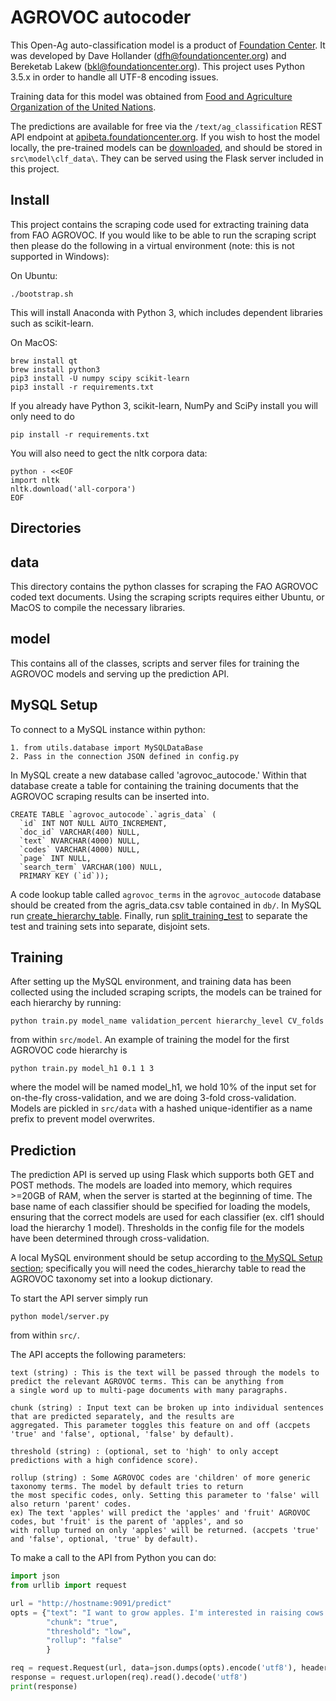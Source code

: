 # AGROVOC autocoder

This Open-Ag auto-classification model is a product of
[Foundation Center](http://foundationcenter.org/). It was developed
by Dave Hollander (dfh@foundationcenter.org) and Bereketab Lakew
(bkl@foundationcenter.org). This project uses Python 3.5.x in order to handle all
UTF-8 encoding issues.

Training data for this model was obtained from
[Food and Agriculture Organization of the United Nations](http://agris.fao.org/agris-search/index.do).

The predictions are available for free via the `/text/ag_classification` REST API endpoint
at [apibeta.foundationcenter.org](https://apibeta.foundationcenter.org/docs/v2.0/documentation.html#/README).
If you wish to host the model locally, the pre-trained models can be
[downloaded](https://s3.amazonaws.com/fc-public/svm/open_ag_models.zip), and
should be stored in `src\model\clf_data\`. They can be served using the Flask
server included in this project.

## Install

This project contains the scraping code used for extracting training data
from FAO AGROVOC. If you would like to be able to run the scraping script
then please do the following in a virtual environment (note: this is not
supported in Windows):

On Ubuntu:

    ./bootstrap.sh

This will install Anaconda with Python 3, which includes dependent
libraries such as scikit-learn.

On MacOS:

    brew install qt
    brew install python3
    pip3 install -U numpy scipy scikit-learn
    pip3 install -r requirements.txt


If you already have Python 3, scikit-learn,
NumPy and SciPy install you will only need to do

    pip install -r requirements.txt

You will also need to gect the nltk corpora data:

    python - <<EOF
    import nltk
    nltk.download('all-corpora')
    EOF

## Directories

## data

This directory contains the python classes for scraping the FAO AGROVOC coded text
documents.  Using the scraping scripts requires either Ubuntu, or MacOS to compile
the necessary libraries.

## model

This contains all of the classes, scripts and server files for training
the AGROVOC models and serving up the prediction API.

## MySQL Setup

To connect to a MySQL instance within python:

    1. from utils.database import MySQLDataBase
    2. Pass in the connection JSON defined in config.py

In MySQL create a new database called 'agrovoc_autocode.'  Within that database
create a table for containing the training documents that the AGROVOC
scraping results can be inserted into.

    CREATE TABLE `agrovoc_autocode`.`agris_data` (
      `id` INT NOT NULL AUTO_INCREMENT,
      `doc_id` VARCHAR(400) NULL,
      `text` NVARCHAR(4000) NULL,
      `codes` VARCHAR(4000) NULL,
      `page` INT NULL,
      `search_term` VARCHAR(100) NULL,
      PRIMARY KEY (`id`));

A code lookup table called `agrovoc_terms` in the `agrovoc_autocode` database should be
created from the agris_data.csv table contained in
`db/`. In MySQL run [create_hierarchy_table](db/create_hierarchy_table.sql).
Finally, run [split_training_test](db/split_training_test.sql) to
separate the test and training sets into separate, disjoint sets.

## Training

After setting up the MySQL environment, and training data has been collected using
the included scraping scripts, the models can be trained for each hierarchy by running:

    python train.py model_name validation_percent hierarchy_level CV_folds

from within `src/model`. An example of training the model for the first
AGROVOC code hierarchy is

    python train.py model_h1 0.1 1 3

where the model will be named model_h1, we hold 10% of the input set for
on-the-fly cross-validation, and we are doing 3-fold cross-validation. Models
are pickled in `src/data` with a hashed unique-identifier
as a name prefix to prevent model overwrites.

## Prediction

The prediction API is served up using Flask which supports both GET
and POST methods. The models are loaded into memory, which requires >=20GB
of RAM, when the server is started at the beginning of time. The base name
of each classifier should be specified for loading the models, ensuring
that the correct models are used for each classifier (ex. clf1 should load
the hierarchy 1 model). Thresholds in the config file for the models have
been determined through cross-validation.

A local MySQL environment should be setup according to
[the MySQL Setup section](#user-content-mysql-setup); specifically you will need
the codes_hierarchy table to read the AGROVOC taxonomy set into
a lookup dictionary.

To start the API server simply run

    python model/server.py

from within `src/`.

The API accepts the following parameters:

    text (string) : This is the text will be passed through the models to predict the relevant AGROVOC terms. This can be anything from
    a single word up to multi-page documents with many paragraphs.

    chunk (string) : Input text can be broken up into individual sentences that are predicted separately, and the results are
    aggregated. This parameter toggles this feature on and off (accpets 'true' and 'false', optional, 'false' by default).

    threshold (string) : (optional, set to 'high' to only accept predictions with a high confidence score).

    rollup (string) : Some AGROVOC codes are 'children' of more generic taxonomy terms. The model by default tries to return
    the most specific codes, only. Setting this parameter to 'false' will also return 'parent' codes.
    ex) The text 'apples' will predict the 'apples' and 'fruit' AGROVOC codes, but 'fruit' is the parent of 'apples', and so
    with rollup turned on only 'apples' will be returned. (accpets 'true' and 'false', optional, 'true' by default).

To make a call to the API from Python you can do:

```py
import json
from urllib import request

url = "http://hostname:9091/predict"
opts = {"text": "I want to grow apples. I'm interested in raising cows."
        "chunk": "true",
        "threshold": "low",
        "rollup": "false"
        }

req = request.Request(url, data=json.dumps(opts).encode('utf8'), headers={"Content-Type": "application/json"})
response = request.urlopen(req).read().decode('utf8')
print(response)
```
